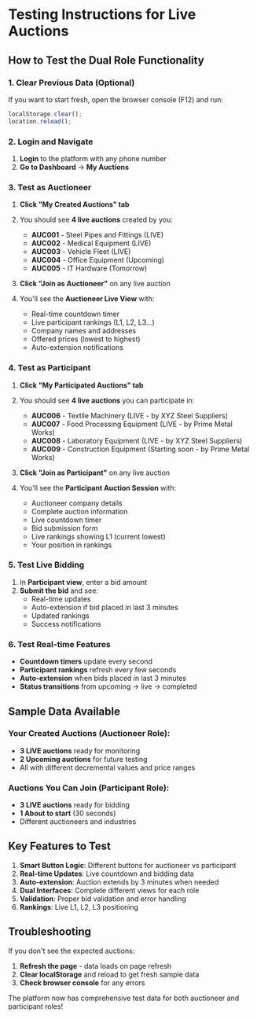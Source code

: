# Testing Instructions for Live Auctions

## How to Test the Dual Role Functionality

### 1. Clear Previous Data (Optional)
If you want to start fresh, open the browser console (F12) and run:
```javascript
localStorage.clear();
location.reload();
```

### 2. Login and Navigate
1. **Login** to the platform with any phone number
2. **Go to Dashboard** → **My Auctions**

### 3. Test as Auctioneer
1. **Click "My Created Auctions" tab**
2. You should see **4 live auctions** created by you:
   - **AUC001** - Steel Pipes and Fittings (LIVE) 
   - **AUC002** - Medical Equipment (LIVE)
   - **AUC003** - Vehicle Fleet (LIVE) 
   - **AUC004** - Office Equipment (Upcoming)
   - **AUC005** - IT Hardware (Tomorrow)

3. **Click "Join as Auctioneer"** on any live auction
4. You'll see the **Auctioneer Live View** with:
   - Real-time countdown timer
   - Live participant rankings (L1, L2, L3...)
   - Company names and addresses
   - Offered prices (lowest to highest)
   - Auto-extension notifications

### 4. Test as Participant  
1. **Click "My Participated Auctions" tab**
2. You should see **4 live auctions** you can participate in:
   - **AUC006** - Textile Machinery (LIVE - by XYZ Steel Suppliers)
   - **AUC007** - Food Processing Equipment (LIVE - by Prime Metal Works)
   - **AUC008** - Laboratory Equipment (LIVE - by XYZ Steel Suppliers)
   - **AUC009** - Construction Equipment (Starting soon - by Prime Metal Works)

3. **Click "Join as Participant"** on any live auction
4. You'll see the **Participant Auction Session** with:
   - Auctioneer company details
   - Complete auction information
   - Live countdown timer
   - Bid submission form
   - Live rankings showing L1 (current lowest)
   - Your position in rankings

### 5. Test Live Bidding
1. In **Participant view**, enter a bid amount
2. **Submit the bid** and see:
   - Real-time updates
   - Auto-extension if bid placed in last 3 minutes
   - Updated rankings
   - Success notifications

### 6. Test Real-time Features
- **Countdown timers** update every second
- **Participant rankings** refresh every few seconds
- **Auto-extension** when bids placed in last 3 minutes
- **Status transitions** from upcoming → live → completed

## Sample Data Available

### Your Created Auctions (Auctioneer Role):
- **3 LIVE auctions** ready for monitoring
- **2 Upcoming auctions** for future testing
- All with different decremental values and price ranges

### Auctions You Can Join (Participant Role):
- **3 LIVE auctions** ready for bidding
- **1 About to start** (30 seconds)
- Different auctioneers and industries

## Key Features to Test

1. **Smart Button Logic**: Different buttons for auctioneer vs participant
2. **Real-time Updates**: Live countdown and bidding data
3. **Auto-extension**: Auction extends by 3 minutes when needed
4. **Dual Interfaces**: Complete different views for each role
5. **Validation**: Proper bid validation and error handling
6. **Rankings**: Live L1, L2, L3 positioning

## Troubleshooting

If you don't see the expected auctions:
1. **Refresh the page** - data loads on page refresh
2. **Clear localStorage** and reload to get fresh sample data
3. **Check browser console** for any errors

The platform now has comprehensive test data for both auctioneer and participant roles!
